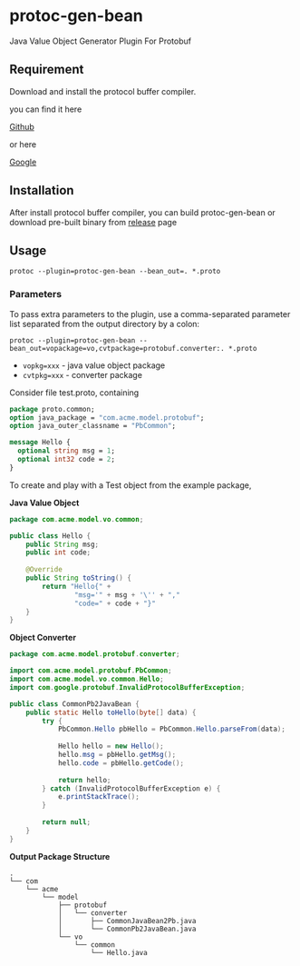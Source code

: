# protoc-gen-bean

Java Value Object Generator Plugin For Protobuf

## Requirement

Download and install the protocol buffer compiler.

you can find it here

[Github](https://github.com/google/protobuf)

or here

[Google](https://developers.google.com/protocol-buffers/)

## Installation

After install protocol buffer compiler, you can build protoc-gen-bean or download pre-built binary from [release](https://github.com/master-g/protoc-gen-bean/releases) page

## Usage

    protoc --plugin=protoc-gen-bean --bean_out=. *.proto
    
### Parameters

To pass extra parameters to the plugin, use a comma-separated parameter list separated from the output directory by a colon:

    protoc --plugin=protoc-gen-bean --bean_out=vopackage=vo,cvtpackage=protobuf.converter:. *.proto
    
* `vopkg=xxx` - java value object package
* `cvtpkg=xxx` - converter package

Consider file test.proto, containing

```proto
package proto.common;
option java_package = "com.acme.model.protobuf";
option java_outer_classname = "PbCommon";

message Hello {
  optional string msg = 1;
  optional int32 code = 2;
}
```

To create and play with a Test object from the example package,

**Java Value Object**

```java
package com.acme.model.vo.common;

public class Hello {
    public String msg;
    public int code;
    
    @Override
    public String toString() {
        return "Hello{" +
                "msg='" + msg + '\'' + ","
                "code=" + code + "}"
    }
}
```

**Object Converter**

```java
package com.acme.model.protobuf.converter;

import com.acme.model.protobuf.PbCommon;
import com.acme.model.vo.common.Hello;
import com.google.protobuf.InvalidProtocolBufferException;

public class CommonPb2JavaBean {
    public static Hello toHello(byte[] data) {
        try {
            PbCommon.Hello pbHello = PbCommon.Hello.parseFrom(data);
            
            Hello hello = new Hello();
            hello.msg = pbHello.getMsg();
            hello.code = pbHello.getCode();
            
            return hello;
        } catch (InvalidProtocolBufferException e) {
            e.printStackTrace();
        }
        
        return null;
    }
}
```

**Output Package Structure**

```
.
└── com
    └── acme
        └── model
            ├── protobuf
            │   └── converter
            │       ├── CommonJavaBean2Pb.java
            │       └── CommonPb2JavaBean.java
            └── vo
                └── common
                    └── Hello.java
```
